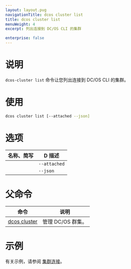 ```yaml
---
layout: layout.pug
navigationTitle: dcos cluster list
title: dcos cluster list
menuWeight: 4
excerpt: 列出连接到 DC/OS CLI 的集群

enterprise: false
---
```


# 说明
`dcos-cluster list` 命令让您列出连接到 DC/OS CLI 的集群。

# 使用

```bash
dcos cluster list [--attached --json]
```

# 选项

| 名称、简写 | D 描述 |
|---------|-------------|
| | `--attached` | 仅附加的集群。 |
| | `--json` | 显示以 JSON 为格式的列表。 |


# 父命令

| 命令 | 说明 |
|---------|-------------|
|  [dcos cluster](/cn/1.11/cli/command-reference/dcos-cluster/) | 管理 DC/OS 群集。 |

# 示例
有关示例，请参阅 [集群连接](/cn/1.11/administering-clusters/multiple-clusters/cluster-connections/)。
